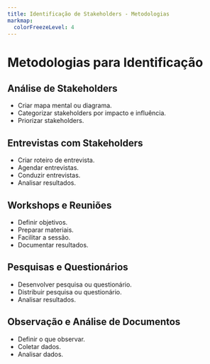 ```yaml
---
title: Identificação de Stakeholders - Metodologias
markmap:
  colorFreezeLevel: 4
---
```


# Metodologias para Identificação 

## **Análise de Stakeholders**
- Criar mapa mental ou diagrama.
- Categorizar stakeholders por impacto e influência.
- Priorizar stakeholders.
## **Entrevistas com Stakeholders**
- Criar roteiro de entrevista.
- Agendar entrevistas.
- Conduzir entrevistas.
- Analisar resultados.
## **Workshops e Reuniões**
- Definir objetivos.
- Preparar materiais.
- Facilitar a sessão.
- Documentar resultados.
## **Pesquisas e Questionários**
- Desenvolver pesquisa ou questionário.
- Distribuir pesquisa ou questionário.
- Analisar resultados.
## **Observação e Análise de Documentos**
- Definir o que observar.
- Coletar dados.
- Analisar dados.
